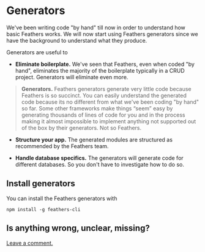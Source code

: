 # Generators

We've been writing code "by hand" till now in order to understand how basic Feathers works.
We will now start using Feathers generators since we have the background to understand what they produce.

Generators are useful to

- **Eliminate boilerplate.**
We've seen that Feathers, even when coded "by hand",
eliminates the majority of the boilerplate typically in a CRUD project.
Generators will eliminate even more.

> **Generators.**
Feathers generators generate very little code because Feathers is so succinct.
You can easily understand the generated code because its no different from what we've been
coding "by hand" so far.
Some other frameworks make things “seem” easy by generating thousands of lines of code for you
and in the process making it almost impossible to implement anything not supported out of the box
by their generators.
Not so Feathers.

- **Structure your app.**
The generated modules are structured as recommended by the Feathers team.

- **Handle database specifics.**
The generators will generate code for different databases.
So you don't have to investigate how to do so.

## Install generators

You can install the Feathers generators with

`npm install -g feathers-cli`

## Is anything wrong, unclear, missing?
[Leave a comment.](https://github.com/feathersjs/feathers-guide/issues/new?title=Comment:Step-Generators-Readme&body=Comment:Step-Generators-Readme)
